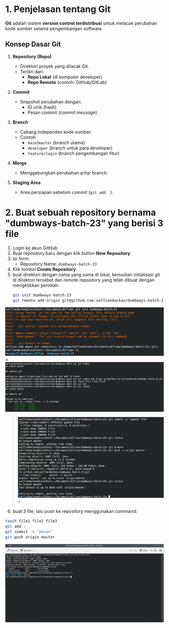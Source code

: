 # 1. Penjelasan tentang Git

**Git** adalah sistem **version control terdistribusi**  untuk melacak perubahan kode sumber selama pengembangan software
## Konsep Dasar Git

1. **Repository (Repo)**  
   - Direktori proyek yang dilacak Git.  
   - Terdiri dari:  
     - **Repo Lokal** (di komputer developer)  
     - **Repo Remote** (contoh: GitHub/GitLab)  

2. **Commit**  
   - Snapshot perubahan dengan:  
     - ID unik (hash)  
     - Pesan commit (*commit message*)  

3. **Branch**  
   - Cabang independen kode sumber.  
   - Contoh:  
     - `main`/`master` (branch utama) 
     - `developer` (branch untuk para developer)   
     - `feature/login` (branch pengembangan fitur)  

4. **Merge**  
   - Menggabungkan perubahan antar branch.  

5. **Staging Area**  
   - Area persiapan sebelum commit (`git add .`). 

# 2. Buat sebuah repository bernama "dumbways-batch-23" yang berisi 3 file

1. Login ke akun GitHub
2. Buat repository baru dengan klik button **New Repository**
3. Isi form:
   - Repository Name: `dumbways-batch-23`
4. Klik tombol **Create Repository**
5. buat direktori dengan nama yang sama di lokal, kemudian initialisasi git di direktori tersebut dan remote repository yang telah dibuat dengan mengetikkan perintah:
   ```bash
   git init dumbways-batch-23 
   git remote add origin git@github.com:xalfiandwikax/dumbways-batch-23
   ```
![git_init](image/git_init.png) > ![git_remote](image/git_remote.png)
> ![git_comit](image/git_commit.png) >  


6. buat 3 file, lalu push ke repository menggunakan command:

```bash
touch file1 file2 file3
git add .
git commit -m "pesan"
git push origin master
```




![mkdir](image/pull_request%20_git.jpeg)
